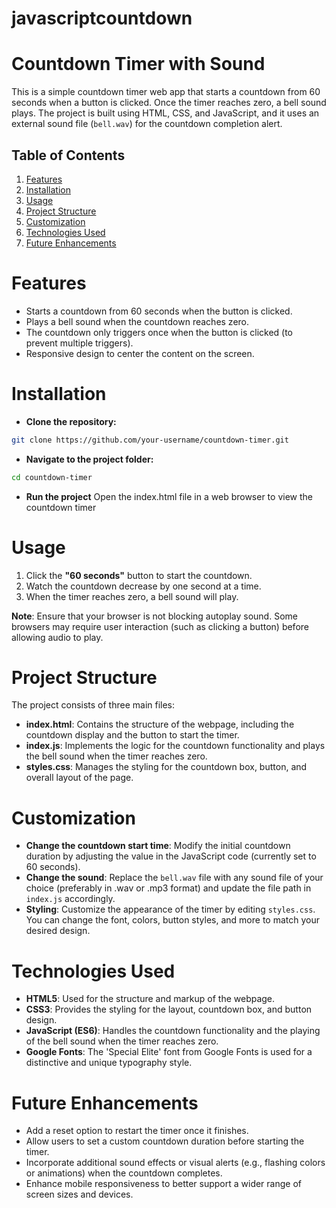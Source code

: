 # javascriptcountdown

# Countdown Timer with Sound

This is a simple countdown timer web app that starts a countdown from 60 seconds when a button is clicked. Once the timer reaches zero, a bell sound plays. The project is built using HTML, CSS, and JavaScript, and it uses an external sound file (`bell.wav`) for the countdown completion alert.

## Table of Contents
1. [Features](#features)
2. [Installation](#installation)
3. [Usage](#usage)
4. [Project Structure](#project-structure)
5. [Customization](#customization)
6. [Technologies Used](#technologies-used)
7. [Future Enhancements](#future-enhancements)

# Features
- Starts a countdown from 60 seconds when the button is clicked.
- Plays a bell sound when the countdown reaches zero.
- The countdown only triggers once when the button is clicked (to prevent multiple triggers).
- Responsive design to center the content on the screen.

# Installation

- **Clone the repository:**
```bash
git clone https://github.com/your-username/countdown-timer.git
```
- **Navigate to the project folder:**
```bash
cd countdown-timer
```
- **Run the project**
Open the index.html file in a web browser to view the countdown timer

# Usage
1. Click the **"60 seconds"** button to start the countdown.
2. Watch the countdown decrease by one second at a time.
3. When the timer reaches zero, a bell sound will play.

**Note**: Ensure that your browser is not blocking autoplay sound. Some browsers may require user interaction (such as clicking a button) before allowing audio to play.

# Project Structure
The project consists of three main files:

- **index.html**: Contains the structure of the webpage, including the countdown display and the button to start the timer.
- **index.js**: Implements the logic for the countdown functionality and plays the bell sound when the timer reaches zero.
- **styles.css**: Manages the styling for the countdown box, button, and overall layout of the page.

# Customization
- **Change the countdown start time**: Modify the initial countdown duration by adjusting the value in the JavaScript code (currently set to 60 seconds).
- **Change the sound**: Replace the `bell.wav` file with any sound file of your choice (preferably in .wav or .mp3 format) and update the file path in `index.js` accordingly.
- **Styling**: Customize the appearance of the timer by editing `styles.css`. You can change the font, colors, button styles, and more to match your desired design.

# Technologies Used
- **HTML5**: Used for the structure and markup of the webpage.
- **CSS3**: Provides the styling for the layout, countdown box, and button design.
- **JavaScript (ES6)**: Handles the countdown functionality and the playing of the bell sound when the timer reaches zero.
- **Google Fonts**: The 'Special Elite' font from Google Fonts is used for a distinctive and unique typography style.

# Future Enhancements
- Add a reset option to restart the timer once it finishes.
- Allow users to set a custom countdown duration before starting the timer.
- Incorporate additional sound effects or visual alerts (e.g., flashing colors or animations) when the countdown completes.
- Enhance mobile responsiveness to better support a wider range of screen sizes and devices.
